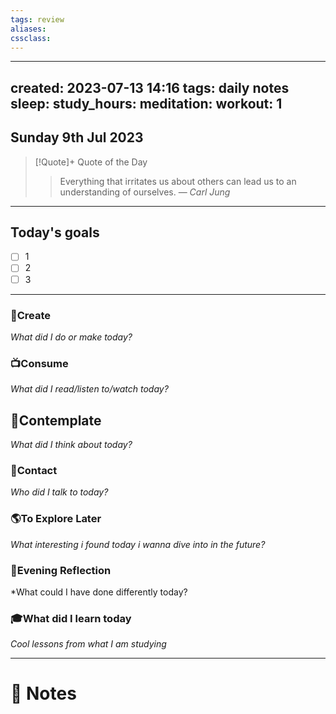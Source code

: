 ```yaml
---
tags: review
aliases:
cssclass:
---
```

 
---
created: 2023-07-13 14:16
tags: daily notes
sleep: 
study_hours: 
meditation: 
workout: 1
---


## Sunday 9th Jul 2023


> [!Quote]+ Quote of the Day  
> > Everything that irritates us about others can lead us to an understanding of ourselves.
> — <cite>Carl Jung</cite>

--- 
## Today's goals

- [ ] 1
- [ ] 2
- [ ] 3

---

### 🎨Create
*What did I do or make today?*

  
### 📺Consume
*What did I read/listen to/watch today?*

  
## 💭Contemplate
*What did I think about today?*


### 👬Contact
*Who did I talk to today?*

  
### 🌎To Explore Later
*What interesting i found today i wanna dive into in the future?*


### 🌃Evening Reflection
*What could I have done differently today?


### 🎓What did I learn today
*Cool lessons from what I am studying*

---
# 📝 Notes


